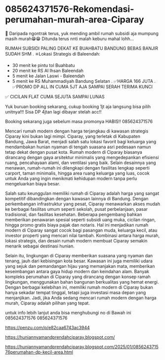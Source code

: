 # 085624371576-Rekomendasi-perumahan-murah-area-Ciparay
📢 Daripada ngontrak terus, yuk mending ambil rumah subsidi aja mumpung masih murah😁😁
Ditunda terus nnti malah keburu mahal lohh...

RUMAH SUBSIDI PALING DEKAT KE BUAHBATU BANDUNG BEBAS BANJIR SUDAH SHM
.
✳️Lokasi Strategis di Baleendah:
- 30 menit ke pintu tol Buahbatu
- 20 menit ke RS Al Ihsan Baleendah
- 5 menit ke Jalan Laswi - Baleendah
- 5 menit ke RS Muhammadiyah Bandung Selatan
.
✅HARGA 166 JUTA 
.
✅PROMO DP ALL IN CUMA 5JT AJA SAMPAI SERAH TERIMA KUNCI 

✅ CICILAN FLAT CUMA SEJUTA SAMPAI LUNAS

Yuk buruan booking sekarang, cukup booking 1jt aja langsung bisa pilih unitnya!!!
Sisa DP 4jtan lagi dibayar stelah acc!!

Booking sekarang juga sebelum masa promonya HABIS!!
085624371576

Mencari rumah modern dengan harga terjangkau di kawasan strategis Ciparay kini bukan lagi mimpi. Ciparay, yang terletak di Kabupaten Bandung, Jawa Barat, menjadi salah satu lokasi favorit bagi keluarga yang mendambakan hunian nyaman di tengah suasana asri pedesaan namun tetap dekat dengan pusat kota. Rumah modern di Ciparay biasanya dirancang dengan gaya arsitektur minimalis yang mengedepankan efisiensi ruang, pencahayaan alami, dan ventilasi yang baik. Selain desainnya yang menawan, rumah-rumah ini dilengkapi dengan fasilitas lengkap seperti carport, taman minimalis, hingga area ruang keluarga yang luas, cocok untuk Anda yang ingin menikmati kehidupan modern tanpa perlu mengeluarkan biaya besar.

Salah satu keunggulan memiliki rumah di Ciparay adalah harga yang sangat kompetitif dibandingkan dengan kawasan lainnya di Bandung. Dengan perkembangan infrastruktur yang pesat, Ciparay menawarkan akses mudah ke berbagai fasilitas umum seperti sekolah, pusat perbelanjaan, pasar tradisional, dan fasilitas kesehatan. Beberapa pengembang bahkan memberikan penawaran spesial seperti subsidi uang muka, cicilan ringan, hingga promo gratis biaya pajak dan notaris. Hal ini menjadikan rumah modern di Ciparay sangat cocok bagi pasangan muda, keluarga kecil, atau investor properti yang mencari nilai tambah. Kombinasi antara harga murah, lokasi strategis, dan desain rumah modern membuat Ciparay semakin menarik sebagai destinasi hunian.

Selain itu, lingkungan di Ciparay memberikan suasana yang nyaman dan tenang, jauh dari kebisingan kota besar. Kawasan ini juga memiliki udara yang sejuk dan pemandangan hijau yang memanjakan mata, memberikan keseimbangan antara gaya hidup modern dan keindahan alam. Banyak kompleks perumahan di Ciparay yang dirancang dengan konsep ramah lingkungan, menggunakan bahan bangunan berkualitas yang hemat energi. Dengan berbagai kelebihan ini, memiliki rumah modern di Ciparay bukan hanya sekadar tempat tinggal, tetapi juga investasi masa depan yang menjanjikan. Jadi, jika Anda sedang mencari rumah modern dengan harga murah, Ciparay adalah pilihan yang tepat.

untuk info lebih lanjut anda bisa menghubungi no di Bawah ini
085624371576
085624371576

https://penzu.com/p/e82caa6743ac3944

https://huniannyamandprendahciparay.blogspot.com/

https://huniannyamandprendahciparay.blogspot.com/2025/01/085624371576perumahan-dp-kecil-area.html
